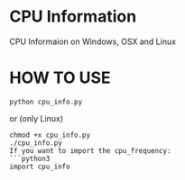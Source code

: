 # CPU Information
CPU Informaion on Windows, OSX and Linux
# HOW TO USE
```python3
python cpu_info.py
```
or (only Linux)
```python3
chmod +x cpu_info.py
./cpu_info.py
If you want to import the cpu_frequency:
```python3
import cpu_info
```
